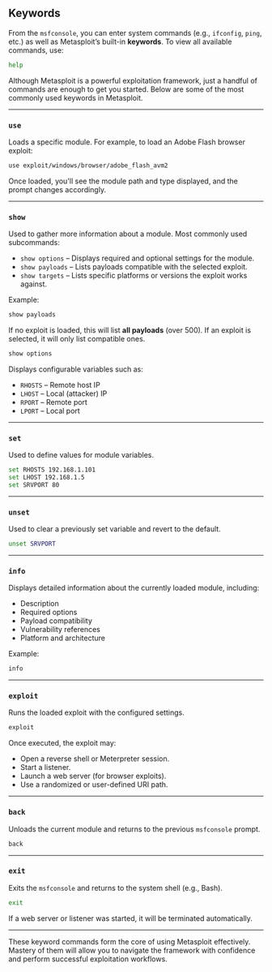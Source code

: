 ## Keywords

From the `msfconsole`, you can enter system commands (e.g., `ifconfig`, `ping`, etc.) as well as Metasploit’s built-in **keywords**. To view all available commands, use:

```bash
help
```

Although Metasploit is a powerful exploitation framework, just a handful of commands are enough to get you started. Below are some of the most commonly used keywords in Metasploit.

---

### `use`

Loads a specific module. For example, to load an Adobe Flash browser exploit:

```bash
use exploit/windows/browser/adobe_flash_avm2
```

Once loaded, you'll see the module path and type displayed, and the prompt changes accordingly.

---

### `show`

Used to gather more information about a module. Most commonly used subcommands:

- `show options` – Displays required and optional settings for the module.
- `show payloads` – Lists payloads compatible with the selected exploit.
- `show targets` – Lists specific platforms or versions the exploit works against.

Example:

```bash
show payloads
```

If no exploit is loaded, this will list **all payloads** (over 500). If an exploit is selected, it will only list compatible ones.

```bash
show options
```

Displays configurable variables such as:

- `RHOSTS` – Remote host IP
- `LHOST` – Local (attacker) IP
- `RPORT` – Remote port
- `LPORT` – Local port

---

### `set`

Used to define values for module variables.

```bash
set RHOSTS 192.168.1.101
set LHOST 192.168.1.5
set SRVPORT 80
```

---

### `unset`

Used to clear a previously set variable and revert to the default.

```bash
unset SRVPORT
```

---

### `info`

Displays detailed information about the currently loaded module, including:

- Description
- Required options
- Payload compatibility
- Vulnerability references
- Platform and architecture

Example:

```bash
info
```

---

### `exploit`

Runs the loaded exploit with the configured settings.

```bash
exploit
```

Once executed, the exploit may:

- Open a reverse shell or Meterpreter session.
- Start a listener.
- Launch a web server (for browser exploits).
- Use a randomized or user-defined URI path.

---

### `back`

Unloads the current module and returns to the previous `msfconsole` prompt.

```bash
back
```

---

### `exit`

Exits the `msfconsole` and returns to the system shell (e.g., Bash).

```bash
exit
```

If a web server or listener was started, it will be terminated automatically.

---

These keyword commands form the core of using Metasploit effectively. Mastery of them will allow you to navigate the framework with confidence and perform successful exploitation workflows.
